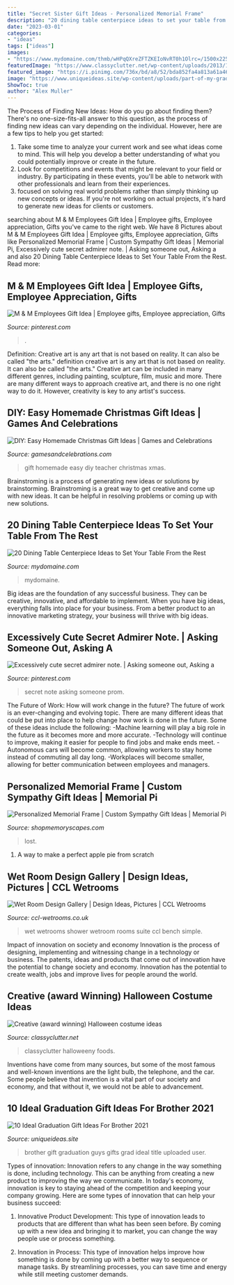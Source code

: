 ```yaml
---
title: "Secret Sister Gift Ideas - Personalized Memorial Frame"
description: "20 dining table centerpiece ideas to set your table from the rest"
date: "2023-03-01"
categories:
- "ideas"
tags: ["ideas"]
images:
- "https://www.mydomaine.com/thmb/wHPqQXreZFTZKEIoNvRT0h1Olrc=/1500x2250/filters:fill(auto,1)/springtablescape-15-3b0a1be2b720446c81a87ae4b254623e.jpeg"
featuredImage: "https://www.classyclutter.net/wp-content/uploads/2013/11/Couples-Halloween-Costumes.jpg"
featured_image: "https://i.pinimg.com/736x/bd/a8/52/bda852fa4a813a61a465860bf3177251.jpg"
image: "https://www.uniqueideas.site/wp-content/uploads/part-of-my-grad-gift-for-my-brother-graduation-gift-for-guys.jpg"
ShowToc: true
author: "Alex Muller"
---
```



The Process of Finding New Ideas: How do you go about finding them?
There's no one-size-fits-all answer to this question, as the process of finding new ideas can vary depending on the individual. However, here are a few tips to help you get started: 
1. Take some time to analyze your current work and see what ideas come to mind. This will help you develop a better understanding of what you could potentially improve or create in the future. 
2. Look for competitions and events that might be relevant to your field or industry. By participating in these events, you'll be able to network with other professionals and learn from their experiences. 
3. focused on solving real world problems rather than simply thinking up new concepts or ideas. If you're not working on actual projects, it's hard to generate new ideas for clients or customers. 

	

		
searching about M &amp; M Employees Gift Idea | Employee gifts, Employee appreciation, Gifts you've came to the right web. We have 8 Pictures about M &amp; M Employees Gift Idea | Employee gifts, Employee appreciation, Gifts like Personalized Memorial Frame | Custom Sympathy Gift Ideas | Memorial Pi, Excessively cute secret admirer note. | Asking someone out, Asking a and also 20 Dining Table Centerpiece Ideas to Set Your Table From the Rest. Read more:
		
    
## M &amp; M Employees Gift Idea | Employee Gifts, Employee Appreciation, Gifts

<img loading=lazy src="https://i.pinimg.com/736x/bd/a8/52/bda852fa4a813a61a465860bf3177251.jpg" onerror="this.onerror=null;this.src='https://tse2.mm.bing.net/th?id=OIP.WIa7dtrBLUWRDSSgWFwWagHaJ3&amp;pid=15.1';" alt="M &amp; M Employees Gift Idea | Employee gifts, Employee appreciation, Gifts">

_Source: pinterest.com_

>. 

	

Definition: Creative art is any art that is not based on reality. It can also be called "the arts."
definition creative art is any art that is not based on reality. It can also be called "the arts." Creative art can be included in many different genres, including painting, sculpture, film, music and more. There are many different ways to approach creative art, and there is no one right way to do it. However, creativity is key to any artist's success.

    
## DIY: Easy Homemade Christmas Gift Ideas | Games And Celebrations

<img loading=lazy src="http://www.gamesandcelebrations.com/wp-content/uploads/2014/12/Easy-Homemade-Gift-for-Teacher.jpg" onerror="this.onerror=null;this.src='https://tse1.mm.bing.net/th?id=OIP.uueasWWq74j_G-0yYTAbzgHaJ4&amp;pid=15.1';" alt="DIY: Easy Homemade Christmas Gift Ideas | Games and Celebrations">

_Source: gamesandcelebrations.com_

>gift homemade easy diy teacher christmas xmas. 

	

Brainstroming is a process of generating new ideas or solutions by brainstorming. Brainstroming is a great way to get creative and come up with new ideas. It can be helpful in resolving problems or coming up with new solutions.

    
## 20 Dining Table Centerpiece Ideas To Set Your Table From The Rest

<img loading=lazy src="https://www.mydomaine.com/thmb/wHPqQXreZFTZKEIoNvRT0h1Olrc=/1500x2250/filters:fill(auto,1)/springtablescape-15-3b0a1be2b720446c81a87ae4b254623e.jpeg" onerror="this.onerror=null;this.src='https://tse4.mm.bing.net/th?id=OIP.E-eijhTBw3Ghz9CuEca1xAHaLH&amp;pid=15.1';" alt="20 Dining Table Centerpiece Ideas to Set Your Table From the Rest">

_Source: mydomaine.com_

>mydomaine. 

	

Big ideas are the foundation of any successful business. They can be creative, innovative, and affordable to implement. When you have big ideas, everything falls into place for your business. From a better product to an innovative marketing strategy, your business will thrive with big ideas.

    
## Excessively Cute Secret Admirer Note. | Asking Someone Out, Asking A

<img loading=lazy src="https://i.pinimg.com/736x/4e/9b/d2/4e9bd2ae10f2221626e91cf074aa51cb--prom-ideas-cute-ideas.jpg" onerror="this.onerror=null;this.src='https://tse1.mm.bing.net/th?id=OIP.fb8wYbnR6QqMiWQBcjCM8QHaJ4&amp;pid=15.1';" alt="Excessively cute secret admirer note. | Asking someone out, Asking a">

_Source: pinterest.com_

>secret note asking someone prom. 

	

The Future of Work: How will work change in the future?
The future of work is an ever-changing and evolving topic. There are many different ideas that could be put into place to help change how work is done in the future. Some of these ideas include the following: 
-Machine learning will play a big role in the future as it becomes more and more accurate. 
-Technology will continue to improve, making it easier for people to find jobs and make ends meet. 
-Autonomous cars will become common, allowing workers to stay home instead of commuting all day long. 
-Workplaces will become smaller, allowing for better communication between employees and managers.

    
## Personalized Memorial Frame | Custom Sympathy Gift Ideas | Memorial Pi

<img loading=lazy src="https://cdn.shopify.com/s/files/1/0074/2110/0096/products/il_fullxfull.1400565349_zcxy_1024x1024@2x.jpg?v=1613031968" onerror="this.onerror=null;this.src='https://tse3.mm.bing.net/th?id=OIP.YJumxupytz13hVmUojH6kQHaH0&amp;pid=15.1';" alt="Personalized Memorial Frame | Custom Sympathy Gift Ideas | Memorial Pi">

_Source: shopmemoryscapes.com_

>lost. 

	

1. A way to make a perfect apple pie from scratch 

    
## Wet Room Design Gallery | Design Ideas, Pictures | CCL Wetrooms

<img loading=lazy src="https://www.ccl-wetrooms.co.uk/wp-content/uploads/2013/10/gal-01.jpg" onerror="this.onerror=null;this.src='https://tse2.mm.bing.net/th?id=OIP.Zpd-RKT-HYjl560-euyl5QHaJ3&amp;pid=15.1';" alt="Wet Room Design Gallery | Design Ideas, Pictures | CCL Wetrooms">

_Source: ccl-wetrooms.co.uk_

>wet wetrooms shower wetroom rooms suite ccl bench simple. 

	

Impact of innovation on society and economy
Innovation is the process of designing, implementing and witnessing change in a technology or business. The patents, ideas and products that come out of innovation have the potential to change society and economy. Innovation has the potential to create wealth, jobs and improve lives for people around the world.

    
## Creative (award Winning) Halloween Costume Ideas

<img loading=lazy src="https://www.classyclutter.net/wp-content/uploads/2013/11/Couples-Halloween-Costumes.jpg" onerror="this.onerror=null;this.src='https://tse1.mm.bing.net/th?id=OIP.q6nlIn0fZXp-DeE9cqhu1wHaQj&amp;pid=15.1';" alt="Creative (award winning) Halloween costume ideas">

_Source: classyclutter.net_

>classyclutter halloweeny foods. 

	

Inventions have come from many sources, but some of the most famous and well-known inventions are the light bulb, the telephone, and the car. Some people believe that invention is a vital part of our society and economy, and that without it, we would not be able to advancement.

    
## 10 Ideal Graduation Gift Ideas For Brother 2021

<img loading=lazy src="https://www.uniqueideas.site/wp-content/uploads/part-of-my-grad-gift-for-my-brother-graduation-gift-for-guys.jpg" onerror="this.onerror=null;this.src='https://tse2.mm.bing.net/th?id=OIP.xNOr19ScobebRDN29iie7AHaJ4&amp;pid=15.1';" alt="10 Ideal Graduation Gift Ideas For Brother 2021">

_Source: uniqueideas.site_

>brother gift graduation guys gifts grad ideal title uploaded user. 

	

Types of innovation:
Innovation refers to any change in the way something is done, including technology. This can be anything from creating a new product to improving the way we communicate. In today's economy, innovation is key to staying ahead of the competition and keeping your company growing. Here are some types of innovation that can help your business succeed:
1. Innovative Product Development: This type of innovation leads to products that are different than what has been seen before. By coming up with a new idea and bringing it to market, you can change the way people use or process something.

2. Innovation in Process: This type of innovation helps improve how something is done by coming up with a better way to sequence or manage tasks. By streamlining processes, you can save time and energy while still meeting customer demands.



